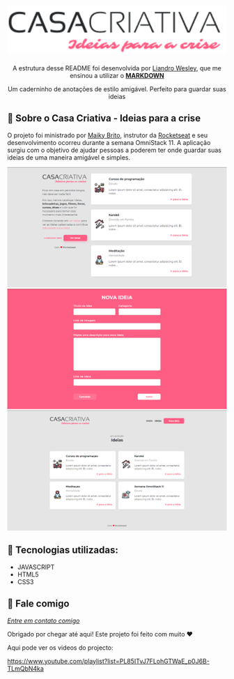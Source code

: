 
<h1 align="center">
    <img width="600" src="logo.png" />
</h1>

<p align="center">
A estrutura desse README foi desenvolvida por <a href="https://github.com/liandro-wesley">Liandro Wesley</a>,  que me ensinou a utilizar o <a href="https://www.markdownguide.org"><strong>MARKDOWN</strong></a>



<p align="center">
Um caderninho de anotações de estilo amigável. Perfeito para guardar suas ideias
</p>

📌 Sobre o Casa Criativa - Ideias para a crise
------------------
O projeto foi ministrado por <a href="https://github.com/maykbrito">Maiky Brito</a>, instrutor da <a href="http://rocketseat.com.br">Rocketseat</a> e seu desenvolvimento ocorreu durante a semana OmniStack 11. A aplicação surgiu com o objetivo de ajudar pessoas a poderem ter onde guardar suas ideias de uma maneira amigável e simples. 


<img src="assets/home.PNG" alt="page-home">
<img src="assets/add-idea.PNG" alt="page-new-idea">
<img src="assets/ver-idea.PNG" alt="page-view-idea">

🔧 Tecnologias utilizadas:
------------------

- JAVASCRIPT
- HTML5
- CSS3

💬 Fale comigo
------------------
[*Entre em contato comigo*](https://www.linkedin.com/in/ivo-baptista-3712144/)

Obrigado por chegar até aqui! Este projeto foi feito com muito ❤


Aqui pode ver os videos do projecto:

https://www.youtube.com/playlist?list=PL85ITvJ7FLohGTWaE_p0J6B-TLmQbN4ka






